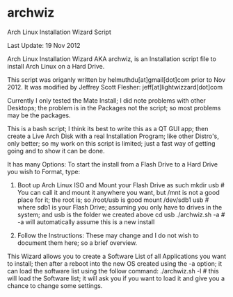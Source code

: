 archwiz
=======

Arch Linux Installation Wizard Script

Last Update: 19 Nov 2012

Arch Linux Installation Wizard AKA archwiz,
is an Installation script file to install Arch Linux on a Hard Drive.

This script was origanly written by helmuthdu[at]gmail[dot]com prior to Nov 2012.
It was modified by Jeffrey Scott Flesher: jeff[at]lightwizzard[dot]com

Currently I only tested the Mate Install; I did note problems with other Desktops; 
the problem is in the Packages not the script; so most problems may be the packages.

This is a bash script; I think its best to write this as a QT GUI app; 
then create a Live Arch Disk with a real Installation Program; like other Distro's, only better; 
so my work on this script is limited; just a fast way of getting going and to show it can be done.

It has many Options:
To start the install from a Flash Drive to a Hard Drive you wish to Format, type:
1. Boot up Arch Linux ISO and Mount your Flash Drive as such
mkdir usb # You can call it and mount it anywhere you want, but /mnt is not a good place for it; the root is; so /root/usb is good
mount /dev/sdb1 usb # where sdb1 is your Flash Drive; assuming you only have to drives in the system; and usb is the folder we created above
cd usb
./archwiz.sh -a # -a will automatically assume this is a new install

2. Follow the Instructions: These may change and I do not wish to document them here; so a brief overview.

This Wizard allows you to create a Software List of all Applications you want to install; 
then after a reboot into the new OS created using the -a option; 
it can load the software list using the follow command:
./archwiz.sh -l # this will load the Software list; it will ask you if you want to load it and give you a chance to change some settings.

